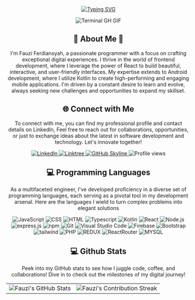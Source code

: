 <div align="center">
   <a href="https://git.io/typing-svg"><img src="https://readme-typing-svg.herokuapp.com?font=Fira+Code&weight=600&size=35&duration=4000&pause=500&color=FFDA02&background=FFCBCB00&center=true&vCenter=true&width=448&lines=Hello+..;I'm+Fauzi+Ferdiansyah" alt="Typing SVG" /></a>
    <p><img src="termina-gh.gif" alt="Terminal GH GIF" /></p>
</div>

<div align="center">
    <div align="center">
  <h2>🚀 About Me 🚀</h2>
  <p>I'm Fauzi Ferdiansyah, a passionate programmer with a focus on crafting exceptional digital experiences. I thrive in the world of frontend development, where I leverage the power of React to build beautiful, interactive, and user-friendly interfaces. My expertise extends to Android development, where I utilize Kotlin to create high-performing and engaging mobile applications. I'm driven by a constant desire to learn and evolve, always seeking new challenges and opportunities to expand my skillset.</p> 
</div>
</div>

<div align="center">
<h2 align="center" class="section-heading">🌐 Connect with Me</h2>
<p> To connect with me, you can find my professional profile and contact details on LinkedIn, Feel free to reach out for collaborations, opportunities, or just to exchange ideas about the latest in software development and technology. Let's innovate together! </p>
<div align="center">
  <a href="https://www.linkedin.com/in/fauziferdiansyah/">
    <img src="https://img.shields.io/badge/Linkedin-0077B5?style=for-the-badge&logo=Linkedin&logoColor=white" alt="LinkedIn"/>
  </a>
  <a href="https://www.instagram.com/fauziferdiansyahh">
    <img src="https://img.shields.io/badge/Instagram-C13584?style=for-the-badge&logo=Instagram&logoColor=white" alt="Linktree"/>
  </a>
<a href="https://github.com/fauziferdi/fauziferdi" target="_blank">
    <img src="https://img.shields.io/badge/View%20on%20GitHub-%230077B5.svg?&style=for-the-badge&logo=github&logoColor=white" alt="GitHub Skyline"/>
</a>
<img src="https://komarev.com/ghpvc/?username=fauziferdi&style=for-the-badge" alt="Profile views" />
</div>

<h2 align="center" class="section-heading">💻 Programming Languages</h2>
<p> As a multifaceted engineer, I've developed proficiency in a diverse set of programming languages, each serving as a pivotal tool in my development arsenal. Here are the languages I wield to turn complex problems into elegant solutions</p>
<div align="center">
  <img src="https://img.shields.io/badge/JavaScript-F7DF1E?style=for-the-badge&logo=javascript&logoColor=black" alt="JavaScript"/>
  <img src="https://img.shields.io/badge/CSS3-1572B6?style=for-the-badge&logo=css3&logoColor=white" alt="CSS"/>
  <img src="https://img.shields.io/badge/HTML5-E34F26?style=for-the-badge&logo=html5&logoColor=white" alt="HTML"/>
  <img src="https://img.shields.io/badge/TypeScript-007ACC?style=for-the-badge&logo=typescript&logoColor=white" alt="Typescript"/>

  <img src="https://img.shields.io/badge/Kotlin-7F52FF?style=for-the-badge&logo=Kotlin&logoColor=white" alt="Kotlin"/>
  <img src="https://img.shields.io/badge/React-20232A?style=for-the-badge&logo=react&logoColor=61DAFB" alt="React"/>
  <img src="https://img.shields.io/badge/node.js-339933?style=for-the-badge&logo=Node.js&logoColor=white" alt="Node.js"/>
  <img src="https://img.shields.io/badge/express.js-000000?style=for-the-badge&logo=express&logoColor=white" alt="express.js">
  <img src="https://img.shields.io/badge/npm-CB3837?style=for-the-badge&logo=npm&logoColor=white" alt="npm"/>
  <img src="https://img.shields.io/badge/Git-F05032?style=for-the-badge&logo=git&logoColor=white" alt="Git"/>

  <img src="https://img.shields.io/badge/Visual%20Studio%20Code-007ACC?style=for-the-badge&logo=visualstudiocode&logoColor=white" alt="Visual Studio Code"/>
  <img src="https://img.shields.io/badge/Firebase-FFCA28?style=for-the-badge&logo=firebase&logoColor=white" alt="Firebase"/>
  <img src="https://img.shields.io/badge/Bootstrap-7952B3?style=for-the-badge&logo=bootstrap&logoColor=white" alt="Bootstrap"/>
  <img src="https://img.shields.io/badge/Tailwind_CSS-grey?style=for-the-badge&logo=tailwind-css&logoColor=38B2AC" alt="tailwind"/>
  <img src="https://img.shields.io/badge/PHP-777BB4?style=for-the-badge&logo=php&logoColor=white" alt="PHP"/>
  <img src="https://img.shields.io/badge/Redux-593D88?style=for-the-badge&logo=redux&logoColor=white" alt="REDUX"/>
  <img src="https://img.shields.io/badge/React_Router-CA4245?style=for-the-badge&logo=react-router&logoColor=white" alt="ReactRouter"/>
  <img src="https://img.shields.io/badge/MySQL-00000F?style=for-the-badge&logo=mysql&logoColor=white" alt="MYSQL"/>
</div>


<div align="center">
<h2 align="center" class="section-heading"> 💻 Github Stats</h2>
<p>Peek into my GitHub stats to see how I juggle code, coffee, and collaborations! Dive in to check out the milestones of my digital journey!</p>
 <table align="center" width="100%" height="100%" >
    <tr>
       <td><img style="border: none;" src="https://github-profile-summary-cards.vercel.app/api/cards/profile-details?username=fauziferdi&theme=github_dark" alt="Fauzi's GitHub Stats"/></td>   
       <td><img style="border: none;" src="https://github-readme-streak-stats.herokuapp.com/?user=fauziferdi&theme=merko" alt="Fauzi's Contribution Streak"/></td>
    </tr>
 </table>

 <table align="center" width="100%" height="100%" >
    <tr>
        <td><img style="border: none;" src="https://github-profile-summary-cards.vercel.app/api/cards/stats?username=fauziferdi&theme=github_dark" alt="Fauzi's GitHub Stats"/></td>
        <td><img style="border: none;" src="https://github-profile-summary-cards.vercel.app/api/cards/productive-time?username=fauziferdi&theme=github_dark&utcOffset=10" alt="Fauzi's GitHub Stats"/>
        <td><img style="border: none;" src="https://github-profile-summary-cards.vercel.app/api/cards/repos-per-language?username=fauziferdi&theme=github_dark" alt="Fauzi's GitHub Stats"/></td>
        <td><img style="border: none;" src="https://github-profile-summary-cards.vercel.app/api/cards/most-commit-language?username=fauziferdi&theme=github_dark" alt="Fauzi's GitHub Stats"/></td>
    </tr>
 </table>
 
 <table align="center" width="100%" height="100%">
    <tr>
       <td><img height="180em" src="https://github-readme-stats-eight-theta.vercel.app/api?username=fauziferdi&show_icons=true&theme=dark&include_all_commits=true&count_private=true"/></td>
       <td><img height="180em" src="https://github-readme-stats-eight-theta.vercel.app/api/top-langs/?username=fauziferdi&layout=compact&theme=dark"/></td>
    </tr>
</table>
</div>
